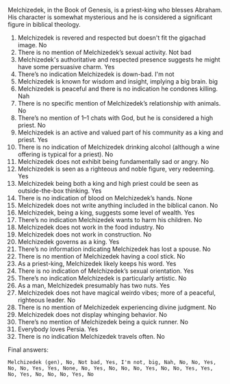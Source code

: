 Melchizedek, in the Book of Genesis, is a priest-king who blesses Abraham. His character is somewhat mysterious and he is considered a significant figure in biblical theology.

1. Melchizedek is revered and respected but doesn't fit the gigachad image. No
2. There is no mention of Melchizedek’s sexual activity. Not bad
3. Melchizedek's authoritative and respected presence suggests he might have some persuasive charm. Yes
4. There’s no indication Melchizedek is down-bad. I'm not
5. Melchizedek is known for wisdom and insight, implying a big brain. big
6. Melchizedek is peaceful and there is no indication he condones killing. Nah
7. There is no specific mention of Melchizedek’s relationship with animals. No
8. There’s no mention of 1–1 chats with God, but he is considered a high priest. No
9. Melchizedek is an active and valued part of his community as a king and priest. Yes
10. There is no indication of Melchizedek drinking alcohol (although a wine offering is typical for a priest). No
11. Melchizedek does not exhibit being fundamentally sad or angry. No
12. Melchizedek is seen as a righteous and noble figure, very redeeming. Yes
13. Melchizedek being both a king and high priest could be seen as outside-the-box thinking. Yes
14. There is no indication of blood on Melchizedek’s hands. None
15. Melchizedek does not write anything included in the biblical canon. No
16. Melchizedek, being a king, suggests some level of wealth. Yes
17. There’s no indication Melchizedek wants to harm his children. No
18. Melchizedek does not work in the food industry. No
19. Melchizedek does not work in construction. No
20. Melchizedek governs as a king. Yes
21. There’s no information indicating Melchizedek has lost a spouse. No
22. There is no mention of Melchizedek having a cool stick. No
23. As a priest-king, Melchizedek likely keeps his word. Yes
24. There is no indication of Melchizedek’s sexual orientation. Yes
25. There’s no indication Melchizedek is particularly artistic. No
26. As a man, Melchizedek presumably has two nuts. Yes
27. Melchizedek does not have magical weirdo vibes; more of a peaceful, righteous leader. No
28. There is no mention of Melchizedek experiencing divine judgment. No
29. Melchizedek does not display whinging behavior. No
30. There’s no mention of Melchizedek being a quick runner. No
31. Everybody loves Persia. Yes
32. There is no indication Melchizedek travels often. No

Final answers:

```Melchizedek (gen), No, Not bad, Yes, I'm not, big, Nah, No, No, Yes, No, No, Yes, Yes, None, No, Yes, No, No, No, Yes, No, No, Yes, Yes, No, Yes, No, No, No, Yes, No```
